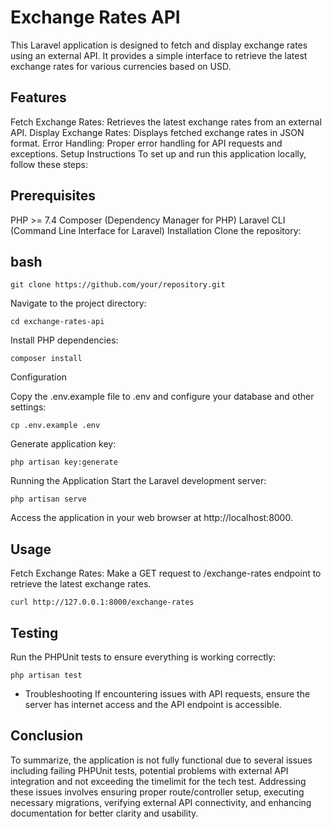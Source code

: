 # Exchange Rates API
This Laravel application is designed to fetch and display exchange rates using an external API. It provides a simple interface to retrieve the latest exchange rates for various currencies based on USD.

## Features
Fetch Exchange Rates: Retrieves the latest exchange rates from an external API.
Display Exchange Rates: Displays fetched exchange rates in JSON format.
Error Handling: Proper error handling for API requests and exceptions.
Setup Instructions
To set up and run this application locally, follow these steps:

## Prerequisites
PHP >= 7.4
Composer (Dependency Manager for PHP)
Laravel CLI (Command Line Interface for Laravel)
Installation
Clone the repository:

## bash

```
git clone https://github.com/your/repository.git
```




Navigate to the project directory:
```
cd exchange-rates-api
```



Install PHP dependencies:

```
composer install
```


Configuration

Copy the .env.example file to .env and configure your database and other settings:
```
cp .env.example .env
```
Generate application key:

```
php artisan key:generate
```
Running the Application
Start the Laravel development server:

```
php artisan serve
```
Access the application in your web browser at http://localhost:8000.

## Usage
Fetch Exchange Rates: Make a GET request to /exchange-rates endpoint to retrieve the latest exchange rates.

```
curl http://127.0.0.1:8000/exchange-rates
```

## Testing
Run the PHPUnit tests to ensure everything is working correctly:

```
php artisan test
```

- Troubleshooting
If encountering issues with API requests, ensure the server has internet access and the API endpoint is accessible.

## Conclusion
To summarize, the application is not fully functional due to several issues including failing PHPUnit tests, potential problems with external API integration and not exceeding the timelimit for the tech test. Addressing these issues involves ensuring proper route/controller setup, executing necessary migrations, verifying external API connectivity, and enhancing documentation for better clarity and usability.
